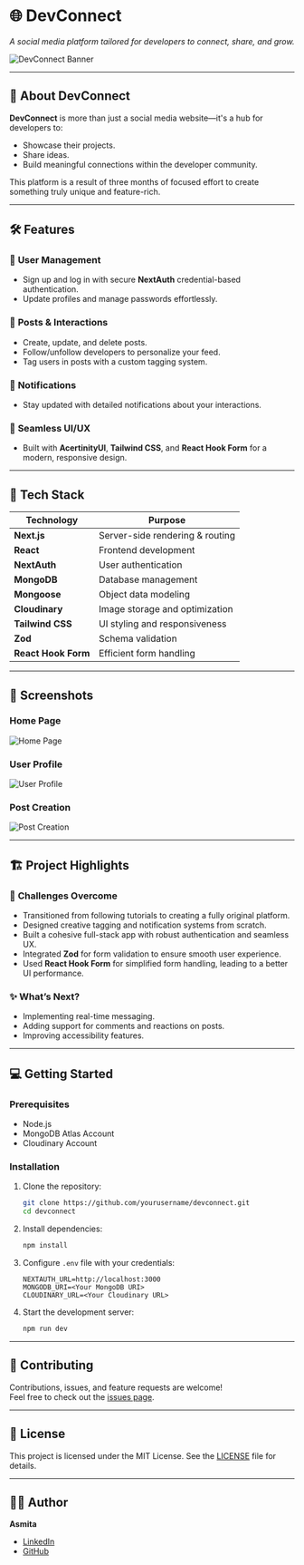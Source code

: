 
# 🌐 **DevConnect**  
*A social media platform tailored for developers to connect, share, and grow.*  

![DevConnect Banner](https://via.placeholder.com/1000x300.png?text=DevConnect+%7C+A+Social+Platform+for+Developers)  

---

## 🚀 **About DevConnect**  
**DevConnect** is more than just a social media website—it's a hub for developers to:  
- Showcase their projects.  
- Share ideas.  
- Build meaningful connections within the developer community.  

This platform is a result of three months of focused effort to create something truly unique and feature-rich.  

---

## 🛠️ **Features**  

### 🌟 **User Management**  
- Sign up and log in with secure **NextAuth** credential-based authentication.  
- Update profiles and manage passwords effortlessly.  

### 📝 **Posts & Interactions**  
- Create, update, and delete posts.  
- Follow/unfollow developers to personalize your feed.  
- Tag users in posts with a custom tagging system.  

### 🔔 **Notifications**  
- Stay updated with detailed notifications about your interactions.  

### 🎨 **Seamless UI/UX**  
- Built with **AcertinityUI**, **Tailwind CSS**, and **React Hook Form** for a modern, responsive design.  

---

## 🌟 **Tech Stack**  

| **Technology**   | **Purpose**                       |  
|-------------------|-----------------------------------|  
| **Next.js**       | Server-side rendering & routing   |  
| **React**         | Frontend development             |  
| **NextAuth**      | User authentication              |  
| **MongoDB**       | Database management              |  
| **Mongoose**      | Object data modeling             |  
| **Cloudinary**    | Image storage and optimization   |  
| **Tailwind CSS**  | UI styling and responsiveness    |  
| **Zod**           | Schema validation                |  
| **React Hook Form** | Efficient form handling         |  

---

## 📸 **Screenshots**  

### **Home Page**  
![Home Page](https://via.placeholder.com/800x400.png?text=Home+Page+Preview)  

### **User Profile**  
![User Profile](https://via.placeholder.com/800x400.png?text=User+Profile+Preview)  

### **Post Creation**  
![Post Creation](https://via.placeholder.com/800x400.png?text=Post+Creation+Preview)  

---

## 🏗️ **Project Highlights**  

### 🌈 **Challenges Overcome**  
- Transitioned from following tutorials to creating a fully original platform.  
- Designed creative tagging and notification systems from scratch.  
- Built a cohesive full-stack app with robust authentication and seamless UX.  
- Integrated **Zod** for form validation to ensure smooth user experience.  
- Used **React Hook Form** for simplified form handling, leading to a better UI performance.  

### ✨ **What’s Next?**  
- Implementing real-time messaging.  
- Adding support for comments and reactions on posts.  
- Improving accessibility features.  

---

## 💻 **Getting Started**  

### **Prerequisites**  
- Node.js  
- MongoDB Atlas Account  
- Cloudinary Account  

### **Installation**  
1. Clone the repository:  
   ```bash  
   git clone https://github.com/yourusername/devconnect.git  
   cd devconnect  
   ```  
2. Install dependencies:  
   ```bash  
   npm install  
   ```  
3. Configure `.env` file with your credentials:  
   ```env  
   NEXTAUTH_URL=http://localhost:3000  
   MONGODB_URI=<Your MongoDB URI>  
   CLOUDINARY_URL=<Your Cloudinary URL>  
   ```  
4. Start the development server:  
   ```bash  
   npm run dev  
   ```  

---

## 🤝 **Contributing**  
Contributions, issues, and feature requests are welcome!  
Feel free to check out the [issues page](https://github.com/yourusername/devconnect/issues).  

---

## 📜 **License**  
This project is licensed under the MIT License. See the [LICENSE](LICENSE) file for details.  

---

## 👩‍💻 **Author**  
**Asmita**  
- [LinkedIn](https://linkedin.com/in/yourprofile)  
- [GitHub](https://github.com/yourusername)  
